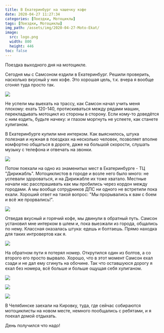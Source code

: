 ```yaml
---
title: В Екатеринбург на чашечку кофе
date: 2020-04-27 11:27:34
categories: [Поездки, Мотоциклы]
tags: [Поездки, Мотоциклы]
img_path: /assets/img/2020-04-27-Moto-Ekat/
image:
  src: logo.png
  width: 800
  height: 446
toc: false
---
```


Поездка выходного дня на мотоцикле.

Сегодня мы с Самсоном ездили в Екатеринбург. Решили проверить, насколько вкусный у них кофе. Это хорошая цель, т.к. вчера я вообще сгонял туда просто так.

![](1.jpg)

Не успели мы выехать на трассу, как Самсон начал учить меня плохому: ехать 120-140, протискиваться между рядами машин, перекладывать мотоцикл из стороны в сторону. Если кому-то доведётся с ним ездить, будьте начеку: и глазом моргнуть не успеете, как станете хулиганом.

В Екатеринбурге купили мне интерком. Как выяснилось, штука полезная и нужная в поездках на несколько человек, позволяет вполне комфортно общаться в дороге, даже на большой скорости, слушать музыку с телефона и отвечать на звонки.

![](2.jpg)

Потом поехали на одно из знаменитых мест в Екатеринбурге - ТЦ "Дирижабль". Мотоциклистов в городе и возле него было много: не успевали здороваться, и на Дирижабле их тоже хватало. Местные начали нас расспрашивать как мы пробились через кордон между городами. А мы вообще сотрудников ДПС ни одного не встретили пока ехали. Хороший ответ на такой вопрос: "Мы прорывались к вам с боем и всё же прорвались!".

![](3.jpg)

Отведав вкусный и горячий кофе, мы двинули в обратный путь. Самсон установил мне интерком в шлем и, пока выезжали из города, общались по нему. Классная оказалась штука: едешь и болтаешь. Прямо находка для таких интровертов как я.

![](4.jpg)

На обратном пути я потерял номер. Открутился один из болтов, а со второго его просто вырвало. Хорошо, что в этот момент Самсон ехал сзади и не дал ему сгинуть на обочине. Так что оставшуюся дорогу я ехал без номера, всё больше и больше ощущая себя хулиганом.

![](5.jpg)

![](6.jpg)

![](7.jpg)

В Челябинске заехали на Кировку, туда, где сейчас собираются мотоциклисты на новом месте, немного пообщались с ребятами, и я поехал домой отдыхать.

День получился что надо!
